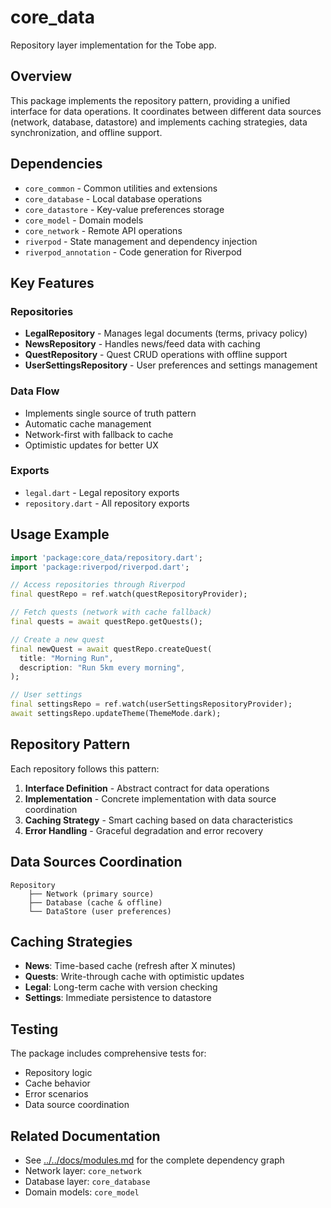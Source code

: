 # core_data

Repository layer implementation for the Tobe app.

## Overview

This package implements the repository pattern, providing a unified interface for data operations. It coordinates between different data sources (network, database, datastore) and implements caching strategies, data synchronization, and offline support.

## Dependencies

- `core_common` - Common utilities and extensions
- `core_database` - Local database operations
- `core_datastore` - Key-value preferences storage
- `core_model` - Domain models
- `core_network` - Remote API operations
- `riverpod` - State management and dependency injection
- `riverpod_annotation` - Code generation for Riverpod

## Key Features

### Repositories
- **LegalRepository** - Manages legal documents (terms, privacy policy)
- **NewsRepository** - Handles news/feed data with caching
- **QuestRepository** - Quest CRUD operations with offline support
- **UserSettingsRepository** - User preferences and settings management

### Data Flow
- Implements single source of truth pattern
- Automatic cache management
- Network-first with fallback to cache
- Optimistic updates for better UX

### Exports
- `legal.dart` - Legal repository exports
- `repository.dart` - All repository exports

## Usage Example

```dart
import 'package:core_data/repository.dart';
import 'package:riverpod/riverpod.dart';

// Access repositories through Riverpod
final questRepo = ref.watch(questRepositoryProvider);

// Fetch quests (network with cache fallback)
final quests = await questRepo.getQuests();

// Create a new quest
final newQuest = await questRepo.createQuest(
  title: "Morning Run",
  description: "Run 5km every morning",
);

// User settings
final settingsRepo = ref.watch(userSettingsRepositoryProvider);
await settingsRepo.updateTheme(ThemeMode.dark);
```

## Repository Pattern

Each repository follows this pattern:
1. **Interface Definition** - Abstract contract for data operations
2. **Implementation** - Concrete implementation with data source coordination
3. **Caching Strategy** - Smart caching based on data characteristics
4. **Error Handling** - Graceful degradation and error recovery

## Data Sources Coordination

```
Repository
    ├── Network (primary source)
    ├── Database (cache & offline)
    └── DataStore (user preferences)
```

## Caching Strategies

- **News**: Time-based cache (refresh after X minutes)
- **Quests**: Write-through cache with optimistic updates
- **Legal**: Long-term cache with version checking
- **Settings**: Immediate persistence to datastore

## Testing

The package includes comprehensive tests for:
- Repository logic
- Cache behavior
- Error scenarios
- Data source coordination

## Related Documentation

- See [../../docs/modules.md](../../docs/modules.md) for the complete dependency graph
- Network layer: `core_network`
- Database layer: `core_database`
- Domain models: `core_model`